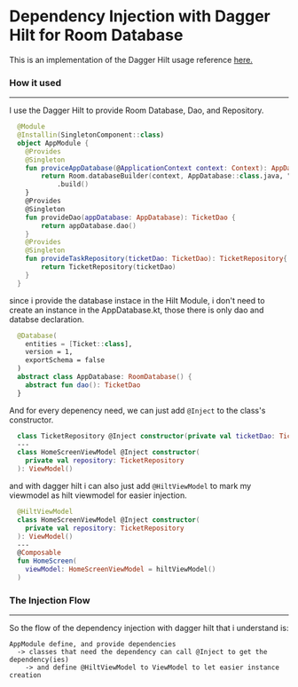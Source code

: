 # Dependency Injection with Dagger Hilt for Room Database

This is an implementation of the Dagger Hilt usage reference [here.](https://github.com/Sendiko/dagger-hilt-reference)

### How it used
---

I use the Dagger Hilt to provide Room Database, Dao, and Repository.
```kotlin
  @Module
  @Installin(SingletonComponent::class)
  object AppModule {
    @Provides
    @Singleton
    fun proviceAppDatabase(@ApplicationContext context: Context): AppDatabase {
        return Room.databaseBuilder(context, AppDatabase::class.java, "ticket_db")
            .build()
    }
    @Provides
    @Singleton
    fun provideDao(appDatabase: AppDatabase): TicketDao {
        return appDatabase.dao()
    }
    @Provides
    @Singleton
    fun provideTaskRepository(ticketDao: TicketDao): TicketRepository{
        return TicketRepository(ticketDao)
    }
  }
```

since i provide the database instace in the Hilt Module, i don't need to create an instance in the AppDatabase.kt, those there is only dao and databse declaration.
```kotlin
  @Database(
    entities = [Ticket::class],
    version = 1,
    exportSchema = false
  )
  abstract class AppDatabase: RoomDatabase() {
    abstract fun dao(): TicketDao
  }
```

And for every depenency need, we can just add ```@Inject``` to the class's constructor.

```kotlin
  class TicketRepository @Inject constructor(private val ticketDao: TicketDao)
  ---
  class HomeScreenViewModel @Inject constructor(
    private val repository: TicketRepository
  ): ViewModel()
```

and with dagger hilt i can also just add ```@HiltViewModel``` to mark my viewmodel as hilt viewmodel for easier injection.
```kotlin
  @HiltViewModel  
  class HomeScreenViewModel @Inject constructor(
    private val repository: TicketRepository
  ): ViewModel()
  ---
  @Composable
  fun HomeScreen(
    viewModel: HomeScreenViewModel = hiltViewModel()
  )
```

### The Injection Flow
---

So the flow of the dependency injection with dagger hilt that i understand is: 
```
AppModule define, and provide dependencies 
  -> classes that need the dependency can call @Inject to get the dependency(ies)
    -> and define @HiltViewModel to ViewModel to let easier instance creation
```
